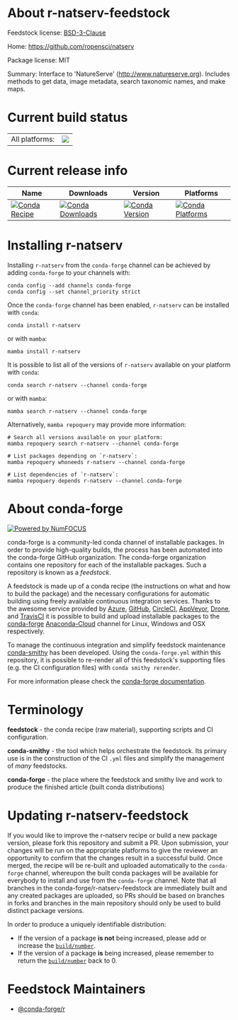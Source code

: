 About r-natserv-feedstock
=========================

Feedstock license: [BSD-3-Clause](https://github.com/conda-forge/r-natserv-feedstock/blob/main/LICENSE.txt)

Home: https://github.com/ropensci/natserv

Package license: MIT

Summary: Interface to 'NatureServe' (<http://www.natureserve.org>). Includes methods to get data, image metadata, search taxonomic names, and make maps.

Current build status
====================


<table><tr><td>All platforms:</td>
    <td>
      <a href="https://dev.azure.com/conda-forge/feedstock-builds/_build/latest?definitionId=1386&branchName=main">
        <img src="https://dev.azure.com/conda-forge/feedstock-builds/_apis/build/status/r-natserv-feedstock?branchName=main">
      </a>
    </td>
  </tr>
</table>

Current release info
====================

| Name | Downloads | Version | Platforms |
| --- | --- | --- | --- |
| [![Conda Recipe](https://img.shields.io/badge/recipe-r--natserv-green.svg)](https://anaconda.org/conda-forge/r-natserv) | [![Conda Downloads](https://img.shields.io/conda/dn/conda-forge/r-natserv.svg)](https://anaconda.org/conda-forge/r-natserv) | [![Conda Version](https://img.shields.io/conda/vn/conda-forge/r-natserv.svg)](https://anaconda.org/conda-forge/r-natserv) | [![Conda Platforms](https://img.shields.io/conda/pn/conda-forge/r-natserv.svg)](https://anaconda.org/conda-forge/r-natserv) |

Installing r-natserv
====================

Installing `r-natserv` from the `conda-forge` channel can be achieved by adding `conda-forge` to your channels with:

```
conda config --add channels conda-forge
conda config --set channel_priority strict
```

Once the `conda-forge` channel has been enabled, `r-natserv` can be installed with `conda`:

```
conda install r-natserv
```

or with `mamba`:

```
mamba install r-natserv
```

It is possible to list all of the versions of `r-natserv` available on your platform with `conda`:

```
conda search r-natserv --channel conda-forge
```

or with `mamba`:

```
mamba search r-natserv --channel conda-forge
```

Alternatively, `mamba repoquery` may provide more information:

```
# Search all versions available on your platform:
mamba repoquery search r-natserv --channel conda-forge

# List packages depending on `r-natserv`:
mamba repoquery whoneeds r-natserv --channel conda-forge

# List dependencies of `r-natserv`:
mamba repoquery depends r-natserv --channel conda-forge
```


About conda-forge
=================

[![Powered by
NumFOCUS](https://img.shields.io/badge/powered%20by-NumFOCUS-orange.svg?style=flat&colorA=E1523D&colorB=007D8A)](https://numfocus.org)

conda-forge is a community-led conda channel of installable packages.
In order to provide high-quality builds, the process has been automated into the
conda-forge GitHub organization. The conda-forge organization contains one repository
for each of the installable packages. Such a repository is known as a *feedstock*.

A feedstock is made up of a conda recipe (the instructions on what and how to build
the package) and the necessary configurations for automatic building using freely
available continuous integration services. Thanks to the awesome service provided by
[Azure](https://azure.microsoft.com/en-us/services/devops/), [GitHub](https://github.com/),
[CircleCI](https://circleci.com/), [AppVeyor](https://www.appveyor.com/),
[Drone](https://cloud.drone.io/welcome), and [TravisCI](https://travis-ci.com/)
it is possible to build and upload installable packages to the
[conda-forge](https://anaconda.org/conda-forge) [Anaconda-Cloud](https://anaconda.org/)
channel for Linux, Windows and OSX respectively.

To manage the continuous integration and simplify feedstock maintenance
[conda-smithy](https://github.com/conda-forge/conda-smithy) has been developed.
Using the ``conda-forge.yml`` within this repository, it is possible to re-render all of
this feedstock's supporting files (e.g. the CI configuration files) with ``conda smithy rerender``.

For more information please check the [conda-forge documentation](https://conda-forge.org/docs/).

Terminology
===========

**feedstock** - the conda recipe (raw material), supporting scripts and CI configuration.

**conda-smithy** - the tool which helps orchestrate the feedstock.
                   Its primary use is in the construction of the CI ``.yml`` files
                   and simplify the management of *many* feedstocks.

**conda-forge** - the place where the feedstock and smithy live and work to
                  produce the finished article (built conda distributions)


Updating r-natserv-feedstock
============================

If you would like to improve the r-natserv recipe or build a new
package version, please fork this repository and submit a PR. Upon submission,
your changes will be run on the appropriate platforms to give the reviewer an
opportunity to confirm that the changes result in a successful build. Once
merged, the recipe will be re-built and uploaded automatically to the
`conda-forge` channel, whereupon the built conda packages will be available for
everybody to install and use from the `conda-forge` channel.
Note that all branches in the conda-forge/r-natserv-feedstock are
immediately built and any created packages are uploaded, so PRs should be based
on branches in forks and branches in the main repository should only be used to
build distinct package versions.

In order to produce a uniquely identifiable distribution:
 * If the version of a package **is not** being increased, please add or increase
   the [``build/number``](https://docs.conda.io/projects/conda-build/en/latest/resources/define-metadata.html#build-number-and-string).
 * If the version of a package **is** being increased, please remember to return
   the [``build/number``](https://docs.conda.io/projects/conda-build/en/latest/resources/define-metadata.html#build-number-and-string)
   back to 0.

Feedstock Maintainers
=====================

* [@conda-forge/r](https://github.com/conda-forge/r/)

